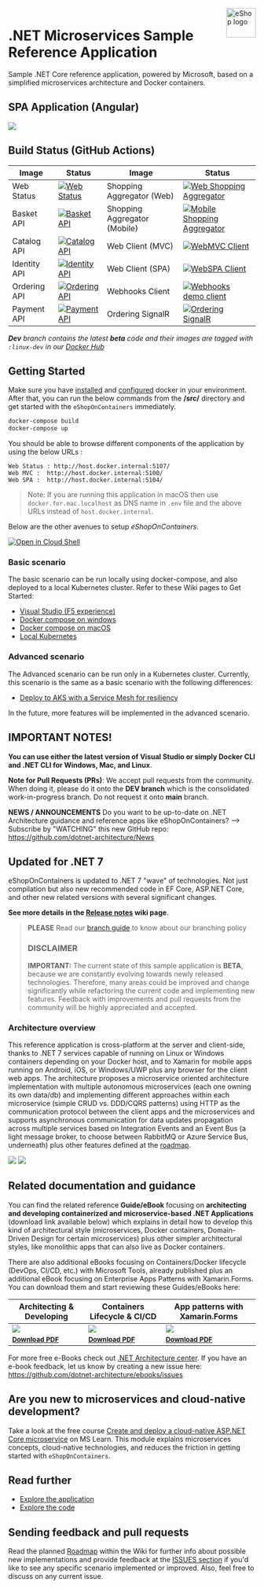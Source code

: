<a href="https://dot.net/architecture">
   <img src="https://github.com/dotnet-architecture/eShopOnContainers/raw/dev/img/eshop_logo.png" alt="eShop logo" title="eShopOnContainers" align="right" height="60" />
</a>

# .NET Microservices Sample Reference Application

Sample .NET Core reference application, powered by Microsoft, based on a simplified microservices architecture and Docker containers.

## SPA Application (Angular)

![](img/eshop-spa-app-home.png)

## Build Status (GitHub Actions)

| Image | Status | Image | Status |
| ------------- | ------------- | ------------- | ------------- |
| Web Status |  [![Web Status](https://github.com/dotnet-architecture/eShopOnContainers/workflows/webstatus/badge.svg?branch=dev)](https://github.com/dotnet-architecture/eShopOnContainers/actions?query=workflow%3Awebstatus) | Shopping Aggregator (Web) | [![Web Shopping Aggregator](https://github.com/dotnet-architecture/eShopOnContainers/workflows/webshoppingagg/badge.svg)](https://github.com/dotnet-architecture/eShopOnContainers/actions?query=workflow%3Awebshoppingagg) |
| Basket API | [![Basket API](https://github.com/dotnet-architecture/eShopOnContainers/workflows/basket-api/badge.svg?branch=dev)](https://github.com/dotnet-architecture/eShopOnContainers/actions?query=workflow%3Abasket-api) | Shopping Aggregator (Mobile) | [![Mobile Shopping Aggregator](https://github.com/dotnet-architecture/eShopOnContainers/workflows/mobileshoppingagg/badge.svg?branch=dev)](https://github.com/dotnet-architecture/eShopOnContainers/actions?query=workflow%3Amobileshoppingagg) |
| Catalog API | [![Catalog API](https://github.com/dotnet-architecture/eShopOnContainers/workflows/catalog-api/badge.svg)](https://github.com/dotnet-architecture/eShopOnContainers/actions?query=workflow%3Acatalog-api) | Web Client (MVC) | [![WebMVC Client](https://github.com/dotnet-architecture/eShopOnContainers/workflows/webmvc/badge.svg?branch=dev)](https://github.com/dotnet-architecture/eShopOnContainers/actions?query=workflow%3Awebmvc) |
|Identity API | [![Identity API](https://github.com/dotnet-architecture/eShopOnContainers/workflows/identity-api/badge.svg?branch=dev)](https://github.com/dotnet-architecture/eShopOnContainers/actions?query=workflow%3Aidentity-api) | Web Client (SPA) | [![WebSPA Client](https://github.com/dotnet-architecture/eShopOnContainers/workflows/webspa/badge.svg?branch=dev)](https://github.com/dotnet-architecture/eShopOnContainers/actions?query=workflow%3Awebspa) |
| Ordering API | [![Ordering API](https://github.com/dotnet-architecture/eShopOnContainers/workflows/ordering-api/badge.svg?branch=dev)](https://github.com/dotnet-architecture/eShopOnContainers/actions?query=workflow%3Aordering-api) | Webhooks Client | [![Webhooks demo client](https://github.com/dotnet-architecture/eShopOnContainers/workflows/webhooks-client/badge.svg)](https://github.com/dotnet-architecture/eShopOnContainers/actions?query=workflow%3Awebhooks-client) |
| Payment API | [![Payment API](https://github.com/dotnet-architecture/eShopOnContainers/workflows/payment-api/badge.svg?branch=dev)](https://github.com/dotnet-architecture/eShopOnContainers/actions?query=workflow%3Apayment-api) | Ordering SignalR | [![Ordering SignalR](https://github.com/dotnet-architecture/eShopOnContainers/workflows/ordering-signalrhub/badge.svg)](https://github.com/dotnet-architecture/eShopOnContainers/actions?query=workflow%3Aordering-signalrhub) | |

_**Dev** branch contains the latest **beta** code and their images are tagged with `:linux-dev` in our [Docker Hub](https://hub.docker.com/u/eshop)_

## Getting Started

Make sure you have [installed](https://docs.docker.com/docker-for-windows/install/) and [configured](https://github.com/dotnet-architecture/eShopOnContainers/wiki/Windows-setup#configure-docker) docker in your environment. After that, you can run the below commands from the **/src/** directory and get started with the `eShopOnContainers` immediately.

```powershell
docker-compose build
docker-compose up
```

You should be able to browse different components of the application by using the below URLs :

```
Web Status : http://host.docker.internal:5107/
Web MVC :  http://host.docker.internal:5100/
Web SPA :  http://host.docker.internal:5104/
```

>Note: If you are running this application in macOS then use `docker.for.mac.localhost` as DNS name in `.env` file and the above URLs instead of `host.docker.internal`.

Below are the other avenues to setup *eShopOnContainers*.

[![Open in Cloud Shell](https://gstatic.com/cloudssh/images/open-btn.svg)](https://shell.cloud.google.com/cloudshell/editor?cloudshell_git_repo=http://https://github.com/Adaptive-Service-Placement/eShopOnContainers.git)

### Basic scenario

The basic scenario can be run locally using docker-compose, and also deployed to a local Kubernetes cluster. Refer to these Wiki pages to Get Started:


- [Visual Studio (F5 experience)](https://github.com/dotnet-architecture/eShopOnContainers/wiki/Windows-setup#optional---use-visual-studio)
- [Docker compose on windows](https://github.com/dotnet-architecture/eShopOnContainers/wiki/Windows-setup)
- [Docker compose on macOS](https://github.com/dotnet-architecture/eShopOnContainers/wiki/Mac-setup)
- [Local Kubernetes](https://github.com/dotnet-architecture/eShopOnContainers/wiki/Deploy-to-Local-Kubernetes)

### Advanced scenario

The Advanced scenario can be run only in a Kubernetes cluster. Currently, this scenario is the same as a basic scenario with the following differences:

- [Deploy to AKS with a Service Mesh for resiliency](https://github.com/dotnet-architecture/eShopOnContainers/wiki/Deploy-to-Azure-Kubernetes-Service-(AKS))

In the future, more features will be implemented in the advanced scenario.


## IMPORTANT NOTES!

**You can use either the latest version of Visual Studio or simply Docker CLI and .NET CLI for Windows, Mac, and Linux**.

**Note for Pull Requests (PRs)**: We accept pull requests from the community. When doing it, please do it onto the **DEV branch** which is the consolidated work-in-progress branch. Do not request it onto **main** branch.

**NEWS / ANNOUNCEMENTS**
Do you want to be up-to-date on .NET Architecture guidance and reference apps like eShopOnContainers? --> Subscribe by "WATCHING" this new GitHub repo: https://github.com/dotnet-architecture/News

## Updated for .NET 7

eShopOnContainers is updated to .NET 7 "wave" of technologies. Not just compilation but also new recommended code in EF Core, ASP.NET Core, and other new related versions with several significant changes.

**See more details in the [Release notes](https://github.com/dotnet-architecture/eShopOnContainers/wiki/Release-notes) wiki page**.

>**PLEASE** Read our [branch guide](./branch-guide.md) to know about our branching policy
>
> ### DISCLAIMER
>
> **IMPORTANT:** The current state of this sample application is **BETA**, because we are constantly evolving towards newly released technologies. Therefore, many areas could be improved and change significantly while refactoring the current code and implementing new features. Feedback with improvements and pull requests from the community will be highly appreciated and accepted.

### Architecture overview

This reference application is cross-platform at the server and client-side, thanks to .NET 7 services capable of running on Linux or Windows containers depending on your Docker host, and to Xamarin for mobile apps running on Android, iOS, or Windows/UWP plus any browser for the client web apps.
The architecture proposes a microservice oriented architecture implementation with multiple autonomous microservices (each one owning its own data/db) and implementing different approaches within each microservice (simple CRUD vs. DDD/CQRS patterns) using HTTP as the communication protocol between the client apps and the microservices and supports asynchronous communication for data updates propagation across multiple services based on Integration Events and an Event Bus (a light message broker, to choose between RabbitMQ or Azure Service Bus, underneath) plus other features defined at the [roadmap](https://github.com/dotnet-architecture/eShopOnContainers/wiki/Roadmap).

![](img/eshop_logo.png)
![](img/eShopOnContainers-architecture.png)

## Related documentation and guidance

You can find the related reference **Guide/eBook** focusing on **architecting and developing containerized and microservice-based .NET Applications** (download link available below) which explains in detail how to develop this kind of architectural style (microservices, Docker containers, Domain-Driven Design for certain microservices) plus other simpler architectural styles, like monolithic apps that can also live as Docker containers.

There are also additional eBooks focusing on Containers/Docker lifecycle (DevOps, CI/CD, etc.) with Microsoft Tools, already published plus an additional eBook focusing on Enterprise Apps Patterns with Xamarin.Forms.
You can download them and start reviewing these Guides/eBooks here:

| Architecting & Developing | Containers Lifecycle & CI/CD | App patterns with Xamarin.Forms |
| ------------ | ------------|  ------------|
| [![](img/architecture-book-cover-large-we.png)](https://aka.ms/microservicesebook) | [![](img/devops-book-cover-large-we.png)](https://aka.ms/dockerlifecycleebook) | [![](img/xamarin-enterprise-patterns-ebook-cover-large-we.png)](https://aka.ms/xamarinpatternsebook) |
| <sup> <a href='https://aka.ms/microservicesebook'>**Download PDF**</a> </sup>  | <sup> <a href='https://aka.ms/dockerlifecycleebook'>**Download PDF** </a>  </sup> | <sup> <a href='https://aka.ms/xamarinpatternsebook'>**Download PDF**  </a>  </sup> |

For more free e-Books check out [.NET Architecture center](https://dot.net/architecture). If you have an e-book feedback, let us know by creating a new issue here: <https://github.com/dotnet-architecture/ebooks/issues>

## Are you new to **microservices** and **cloud-native development**? 
Take a look at the free course [Create and deploy a cloud-native ASP.NET Core microservice](https://docs.microsoft.com/en-us/learn/modules/microservices-aspnet-core/) on MS Learn.  This module explains microservices concepts, cloud-native technologies, and reduces the friction in getting started with `eShopOnContainers`.

## Read further

- [Explore the application](https://github.com/dotnet-architecture/eShopOnContainers/wiki/Explore-the-application)
- [Explore the code](https://github.com/dotnet-architecture/eShopOnContainers/wiki/Explore-the-code)

## Sending feedback and pull requests

Read the planned [Roadmap](https://github.com/dotnet-architecture/eShopOnContainers/wiki/Roadmap) within the Wiki for further info about possible new implementations and provide feedback at the [ISSUES section](https://github.com/dotnet/eShopOnContainers/issues) if you'd like to see any specific scenario implemented or improved. Also, feel free to discuss on any current issue.
